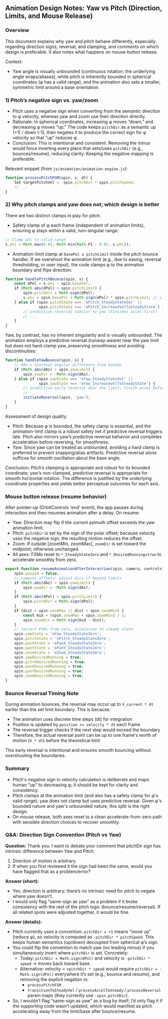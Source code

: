 ## Animation Design Notes: Yaw vs Pitch (Direction, Limits, and Mouse Release)

### Overview
This document explains why yaw and pitch behave differently, especially regarding direction signs, reversal, and clamping, and comments on which design is preferable. It also notes what happens on mouse button release.

Context:
- Yaw angle is visually unbounded (continuous rotation; the underlying angle wraps/aliases), while pitch is inherently bounded in spherical coordinates (φ has a valid range), and the animation also sets a smaller, symmetric limit around a base orientation.

### 1) Pitch’s negative sign vs. yaw/zoom
- Pitch uses a negative sign when converting from the semantic direction to φ velocity, whereas yaw and zoom use their direction directly.
- Rationale: In spherical coordinates, increasing φ moves “down,” and decreasing φ moves “up.” The code keeps `pitchDir` as a semantic up (+1) / down (-1), then negates it to produce the correct sign for φ velocity so that “up” reduces φ.
- Conclusion: This is intentional and consistent. Removing the minus would force inverting every place that sets/uses `pitchDir` (e.g., bounces/resume), reducing clarity. Keeping the negative mapping is preferable.

Relevant snippet (from `js/animation/animation-engine.js`):

```js
function processPitchFSM(spin, s, dt) {
    let targetPitchVel = -spin.pitchDir * spin.pitchSpeed;
    // ...
}
```

### 2) Why pitch clamps and yaw does not; which design is better
There are two distinct clamps in play for pitch:

- Safety clamp of φ each frame (independent of animation limits), ensuring φ stays within a valid, non-singular range:

```js
// Clamp phi to valid range
s.phi = Math.max(0.01, Math.min(Math.PI - 0.01, s.phi));
```

- Animation-limit clamp at `basePol ± pitchLimit` inside the pitch bounce handler. If we overshoot the animation limit (e.g., due to easing, reversal thresholding, or user input), the code clamps φ to the animation boundary and flips direction:

```js
function handlePitchBounce(spin, s) {
    const dPol = s.phi - spin.basePol;
    if (Math.abs(dPol) > spin.pitchLimit) {
        spin.pitchDir = Math.sign(dPol);
        s.phi = spin.basePol + Math.sign(dPol) * spin.pitchLimit; // clamp to animation limit
    } else if (spin.pitchState === 'ePitch_SteadyStateVel' || 
               spin.pitchState === 'ePitch_IncreaseVelToSteadyState') {
        // predictive reversal similar to yaw (finishes accel-first)
        // ...
    }
}
```

Yaw, by contrast, has no inherent singularity and is visually unbounded. The animation employs a predictive reversal (runway-aware) near the yaw limit but does not hard-clamp yaw, preserving smoothness and avoiding discontinuities:

```js
function handleYawBounce(spin, s) {
    // dAz = shortest angular difference from baseAz
    if (Math.abs(dAz) > spin.yawLimit) {
        spin.yawDir = -Math.sign(dAz);
    } else if (spin.yawState === 'eYaw_SteadyStateVel' || 
               spin.yawState === 'eYaw_IncreaseVelToSteadyState') {
        // predictive early reversal near the limit; finish accel before reversing
        // ...
        initiateReversal(spin, 'yaw');
    }
}
```

Assessment of design quality:
- Pitch: Because φ is bounded, the safety clamp is essential, and the animation-limit clamp is a robust safety net if predictive reversal triggers late. Pitch also mirrors yaw’s predictive reversal behavior and completes acceleration before reversing, for smoothness.
- Yaw: Since yaw can be treated as unbounded, avoiding a hard clamp is preferred to prevent snapping/alias artifacts. Predictive reversal alone suffices for smooth oscillation about the base angle.

Conclusion: Pitch’s clamping is appropriate and robust for its bounded coordinate; yaw’s non-clamped, predictive reversal is appropriate for smooth horizontal rotation. The difference is justified by the underlying coordinate properties and yields better perceptual outcomes for each axis.

### Mouse button release (resume behavior)
After pointer-up (OrbitControls 'end' event), the app pauses during interaction and then resumes animation after a delay. On resume:
- Yaw: Direction may flip if the current azimuth offset exceeds the yaw animation limit.
- Pitch: `pitchDir` is set by the sign of the polar offset; because velocity uses the negative sign, the resulting motion reduces the offset.
- Zoom: If outside [zoomMin, zoomMax], `zoomDir` is set toward the midpoint; otherwise unchanged.
- All axes: FSMs reset to `*_SteadyStateZero` and `*_DesiredRunning=true` to accelerate smoothly from zero.

```js
export function resumeAnimationAfterInteraction(spin, camera, controls) {
    spin.paused = false;
    // compute offsets; adjust dirs if beyond limits
    if (Math.abs(dAz) > spin.yawLimit) {
        spin.yawDir = -Math.sign(dAz);
    }
    if (Math.abs(dPol) > spin.pitchLimit) {
        spin.pitchDir = Math.sign(dPol);
    }
    if (dist > spin.zoomMax || dist < spin.zoomMin) {
        const mid = (spin.zoomMax + spin.zoomMin) / 2;
        spin.zoomDir = Math.sign(mid - dist);
    }
    // restart FSMs from zero, accelerate to steady state
    spin.yawState = 'eYaw_SteadyStateZero';
    spin.pitchState = 'ePitch_SteadyStateZero';
    spin.panXState = 'ePanX_SteadyStateZero';
    spin.panYState = 'ePanY_SteadyStateZero';
    spin.zoomState = 'eZoom_SteadyStateZero';
    spin.yawDesiredRunning = true;
    spin.pitchDesiredRunning = true;
    spin.panXDesiredRunning = true;
    spin.panYDesiredRunning = true;
    spin.zoomDesiredRunning = true;
}
```

### Bounce Reversal Timing Note
During animation bounces, the reversal may occur up to `V_current * dt` earlier than the set limit boundary. This is because:
- The animation uses discrete time steps (dt) for integration
- Position is updated by `position += velocity * dt` each frame
- The reversal trigger checks if the next step would exceed the boundary
- Therefore, the actual reversal point can be up to one frame's worth of motion (`V * dt`) before the theoretical limit

This early reversal is intentional and ensures smooth bouncing without overshooting the boundaries.

### Summary
- Pitch's negative sign in velocity calculation is deliberate and maps human "up" to decreasing φ; it should be kept for clarity and consistency.
- Pitch clamps at the animation limit (and also has a safety clamp for φ's valid range); yaw does not clamp but uses predictive reversal. Given φ's bounded nature and yaw's unbounded nature, this split is the right design.
- On mouse release, both axes reset to a clean accelerate-from-zero path with sensible direction choices to recover smoothly.

### Q&A: Direction Sign Convention (Pitch vs Yaw)

**Question:**
Thank you. I want to debate your comment that pitchDir sign has intrinsic difference between Yaw and Pitch:
1) Direction of motion is arbitrary.
2) If when you first reviewed it the sign had been the same, would you have flagged that as a problem/error?

**Answer (short):**
- Yes, direction is arbitrary; there’s no intrinsic need for pitch to negate where yaw doesn’t.
- I would only flag “same-sign as yaw” as a problem if it broke consistency with the rest of the pitch logic (bounce/resume/reversal). If all related spots were adjusted together, it would be fine.

**Answer (details):**
- Pitch currently uses a convention: `pitchDir = +1` means “move up” (reduce φ), so velocity is computed as `-pitchDir * pitchSpeed`. This keeps human semantics (up/down) decoupled from spherical φ’s sign.
- You could flip the convention to match yaw (no leading minus) if you simultaneously invert where `pitchDir` is set. Concretely:
  - Today: `pitchDir = Math.sign(dPol)` and velocity is `-pitchDir * speed` → moves back toward base.
  - Alternative: velocity = `+pitchDir * speed` would require `pitchDir = -Math.sign(dPol)` everywhere it’s set (e.g., bounce and resume), and removing the explicit negation in:
    - `processPitchFSM`
    - `transitionToSteadyVel` / `processAccelToSteady` / `processReversal` param maps (they currently use `-spin.pitchDir`).
- So, I wouldn’t flag “same-sign as yaw” as a bug by itself; I’d only flag it if the supporting code wasn’t updated, which would manifest as pitch accelerating away from the limit/base after bounce/resume.


